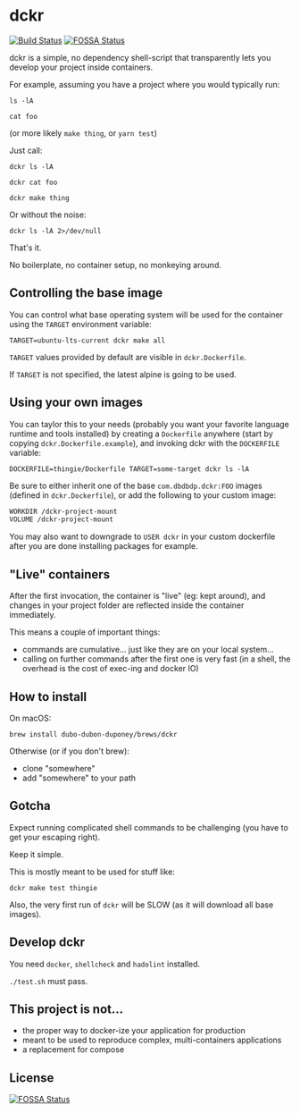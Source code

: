# dckr

[![Build Status](https://travis-ci.org/dubo-dubon-duponey/dckr.svg?branch=master)](https://travis-ci.org/dubo-dubon-duponey/dckr)
[![FOSSA Status](https://app.fossa.io/api/projects/git%2Bgithub.com%2Fdubo-dubon-duponey%2Fdckr.svg?type=shield)](https://app.fossa.io/projects/git%2Bgithub.com%2Fdubo-dubon-duponey%2Fdckr?ref=badge_shield)

dckr is a simple, no dependency shell-script that transparently lets you develop your project inside containers.

For example, assuming you have a project where you would typically run:

`ls -lA`

`cat foo`

(or more likely `make thing`, or `yarn test`)

Just call:

`dckr ls -lA`

`dckr cat foo`

`dckr make thing`

Or without the noise:

`dckr ls -lA 2>/dev/null`

That's it.

No boilerplate, no container setup, no monkeying around.

## Controlling the base image

You can control what base operating system will be used for the container using the `TARGET` environment variable:

`TARGET=ubuntu-lts-current dckr make all`

`TARGET` values provided by default are visible in `dckr.Dockerfile`.

If `TARGET` is not specified, the latest alpine is going to be used.

## Using your own images

You can taylor this to your needs (probably you want your favorite language runtime and tools installed) by creating a `Dockerfile` 
anywhere (start by copying `dckr.Dockerfile.example`), and invoking dckr with the `DOCKERFILE` variable:

`DOCKERFILE=thingie/Dockerfile TARGET=some-target dckr ls -lA`

Be sure to either inherit one of the base `com.dbdbdp.dckr:FOO` images (defined in `dckr.Dockerfile`), or add the following to your custom image:

```bash
WORKDIR /dckr-project-mount
VOLUME /dckr-project-mount
```

You may also want to downgrade to `USER dckr` in your custom dockerfile after you are done installing packages for example.

## "Live" containers

After the first invocation, the container is "live" (eg: kept around), and changes in your project 
folder are reflected inside the container immediately.

This means a couple of important things:

 * commands are cumulative... just like they are on your local system...
 * calling on further commands after the first one is very fast (in a shell, the overhead is the cost of exec-ing and docker IO)

## How to install

On macOS:

`brew install dubo-dubon-duponey/brews/dckr`

Otherwise (or if you don't brew):

  * clone "somewhere"
  * add "somewhere" to your path

## Gotcha

Expect running complicated shell commands to be challenging (you have to get your escaping right).

Keep it simple.

This is mostly meant to be used for stuff like:

`dckr make test thingie`

Also, the very first run of `dckr` will be SLOW (as it will download all base images).

## Develop dckr

You need `docker`, `shellcheck` and `hadolint` installed.

`./test.sh` must pass.

## This project is not...

 * the proper way to docker-ize your application for production
 * meant to be used to reproduce complex, multi-containers applications
 * a replacement for compose

## License

[![FOSSA Status](https://app.fossa.io/api/projects/git%2Bgithub.com%2Fdubo-dubon-duponey%2Fdckr.svg?type=large)](https://app.fossa.io/projects/git%2Bgithub.com%2Fdubo-dubon-duponey%2Fdckr?ref=badge_large)
